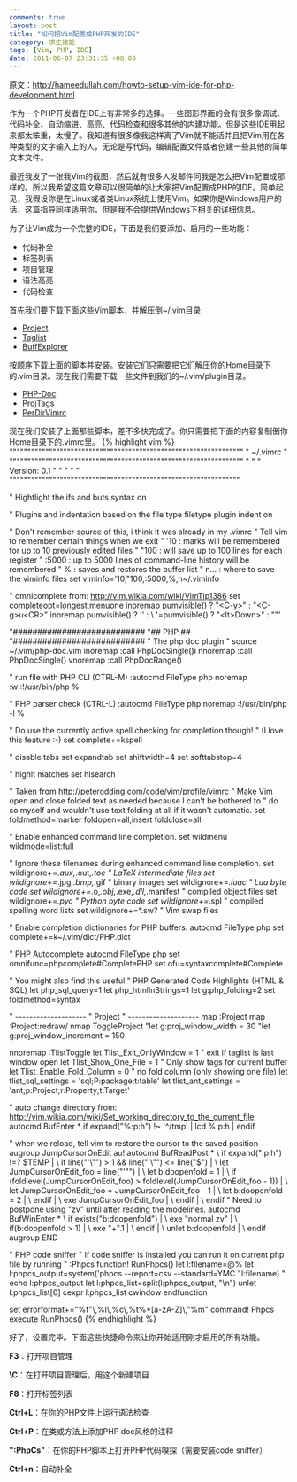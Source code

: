 ```yaml
---
comments: true
layout: post
title: "如何把Vim配置成PHP开发的IDE"
category: 求生技能
tags: [Vim, PHP, IDE]
date: 2011-06-07 23:31:35 +08:00
---
```

原文：http://hameedullah.com/howto-setup-vim-ide-for-php-development.html

作为一个PHP开发者在IDE上有非常多的选择。一些图形界面的会有很多像调试、代码补全、自动缩进、高亮、代码检查和很多其他的内建功能。但是这些IDE用起来都太笨重，太慢了。我知道有很多像我这样离了Vim就不能活并且把Vim用在各种类型的文字输入上的人，无论是写代码，编辑配置文件或者创建一些其他的简单文本文件。

最近我发了一张我Vim的截图，然后就有很多人发邮件问我是怎么把Vim配置成那样的。所以我希望这篇文章可以很简单的让大家把Vim配置成PHP的IDE。简单起见，我假设你是在Linux或者类Linux系统上使用Vim。如果你是Windows用户的话，这篇指导同样适用你，但是我不会提供Windows下相关的详细信息。

为了让Vim成为一个完整的IDE，下面是我们要添加、启用的一些功能：
<ul>
	<li>代码补全</li>
	<li>标签列表</li>
	<li>项目管理</li>
	<li>语法高亮</li>
	<li>代码检查</li>
</ul>
首先我们要下载下面这些Vim脚本，并解压倒~/.vim目录
<ul>
	<li><a title="Project" href="http://www.vim.org/scripts/script.php?script_id=69" target="_blank">Project</a></li>
	<li><a title="Taglist" href="http://vim.sourceforge.net/scripts/script.php?script_id=273" target="_blank">Taglist</a></li>
	<li><a title="BuffExplorer" href="http://www.vim.org/scripts/script.php?script_id=42" target="_blank">BuffExplorer</a></li>
</ul>
按顺序下载上面的脚本并安装。安装它们只需要把它们解压你的Home目录下的.vim目录。现在我们需要下载一些文件到我们的~/.vim/plugin目录。
<ul>
	<li><a title="PHP-Doc" href="http://www.vim.org/scripts/script.php?script_id=1355" target="_blank">PHP-Doc</a></li>
	<li><a title="ProjTags" href="http://www.vim.org/scripts/script.php?script_id=1873" target="_blank">ProjTags</a></li>
	<li><a title="PerDirVimrc" href="http://www.vim.org/scripts/script.php?script_id=2792" target="_blank">PerDirVimrc</a></li>
</ul>
现在我们安装了上面那些脚本，差不多快完成了。你只需要把下面的内容复制倒你Home目录下的.vimrc里。
{% highlight vim %}
"""""""""""""""""""""""""""""""""""""""""""""""""""""""""""""""""
" ~/.vimrc                                                      "
"""""""""""""""""""""""""""""""""""""""""""""""""""""""""""""""""
"                                                               "
" Version: 0.1                                                  "
"                                                               "
"                                                               "
""""""""""""""""""""""""""""""""""""""""""""""""""""""""""""""""

" Hightlight the ifs and buts
syntax on

" Plugins and indentation based on the file type
filetype plugin indent on

" Don't remember source of this, i think it was already in my .vimrc
" Tell vim to remember certain things when we exit
"  '10 : marks will be remembered for up to 10 previously edited files
"  "100 : will save up to 100 lines for each register
"  :5000 : up to 5000 lines of command-line history will be remembered
"  % : saves and restores the buffer list
"  n... : where to save the viminfo files
set viminfo='10,\"100,:5000,%,n~/.viminfo

" omnicomplete from: http://vim.wikia.com/wiki/VimTip1386
set completeopt=longest,menuone
inoremap <expr> <CR> pumvisible() ? "\<C-y>" : "\<C-g>u\<CR>"
inoremap <expr> <C-n> pumvisible() ? '<C-n>' :
  \ '<C-n><C-r>=pumvisible() ? "\<lt>Down>" : ""<CR>'

"###########################
"##       PHP             ##
"###########################
" The php doc plugin
" source ~/.vim/php-doc.vim
inoremap <C-P> <ESC>:call PhpDocSingle()<CR>i
nnoremap <C-P> :call PhpDocSingle()<CR>
vnoremap <C-P> :call PhpDocRange()<CR>

" run file with PHP CLI (CTRL-M)
:autocmd FileType php noremap <C-M> :w!<CR>:!/usr/bin/php %<CR>

" PHP parser check (CTRL-L)
:autocmd FileType php noremap <C-L> :!/usr/bin/php -l %<CR>

" Do use the currently active spell checking for completion though!
" (I love this feature :-)
set complete+=kspell

" disable tabs
set expandtab
set shiftwidth=4
set softtabstop=4

" highlt matches
set hlsearch

" Taken from http://peterodding.com/code/vim/profile/vimrc
" Make Vim open and close folded text as needed because I can't be bothered to
" do so myself and wouldn't use text folding at all if it wasn't automatic.
set foldmethod=marker foldopen=all,insert foldclose=all

" Enable enhanced command line completion.
set wildmenu wildmode=list:full

" Ignore these filenames during enhanced command line completion.
set wildignore+=*.aux,*.out,*.toc " LaTeX intermediate files
set wildignore+=*.jpg,*.bmp,*.gif " binary images
set wildignore+=*.luac " Lua byte code
set wildignore+=*.o,*.obj,*.exe,*.dll,*.manifest " compiled object files
set wildignore+=*.pyc " Python byte code
set wildignore+=*.spl " compiled spelling word lists
set wildignore+=*.sw? " Vim swap files

" Enable completion dictionaries for PHP buffers.
autocmd FileType php set complete+=k~/.vim/dict/PHP.dict

" PHP Autocomplete
autocmd FileType php set omnifunc=phpcomplete#CompletePHP
set ofu=syntaxcomplete#Complete

" You might also find this useful
" PHP Generated Code Highlights (HTML & SQL)
let php_sql_query=1
let php_htmlInStrings=1
let g:php_folding=2
set foldmethod=syntax

" --------------------
" Project
" --------------------
map <A-S-p> :Project<CR>
map <A-S-o> :Project<CR>:redraw<CR>/
nmap <silent> <F3> <Plug>ToggleProject
"let g:proj_window_width = 30
"let g:proj_window_increment = 150

nnoremap <silent> <F8> :TlistToggle<CR>
let Tlist_Exit_OnlyWindow = 1     " exit if taglist is last window open
let Tlist_Show_One_File = 1       " Only show tags for current buffer
let Tlist_Enable_Fold_Column = 0  " no fold column (only showing one file)
let tlist_sql_settings = 'sql;P:package;t:table'
let tlist_ant_settings = 'ant;p:Project;r:Property;t:Target'

" auto change directory from: http://vim.wikia.com/wiki/Set_working_directory_to_the_current_file
autocmd BufEnter * if expand("%:p:h") !~ '^/tmp' | lcd %:p:h | endif

" when we reload, tell vim to restore the cursor to the saved position
augroup JumpCursorOnEdit
 au!
 autocmd BufReadPost *
 \ if expand("<afile>:p:h") !=? $TEMP |
 \ if line("'\"") > 1 && line("'\"") <= line("$") |
 \ let JumpCursorOnEdit_foo = line("'\"") |
 \ let b:doopenfold = 1 |
 \ if (foldlevel(JumpCursorOnEdit_foo) > foldlevel(JumpCursorOnEdit_foo - 1)) |
 \ let JumpCursorOnEdit_foo = JumpCursorOnEdit_foo - 1 |
 \ let b:doopenfold = 2 |
 \ endif |
 \ exe JumpCursorOnEdit_foo |
 \ endif |
 \ endif
 " Need to postpone using "zv" until after reading the modelines.
 autocmd BufWinEnter *
 \ if exists("b:doopenfold") |
 \ exe "normal zv" |
 \ if(b:doopenfold > 1) |
 \ exe "+".1 |
 \ endif |
 \ unlet b:doopenfold |
 \ endif
augroup END

" PHP code sniffer
" If code sniffer is installed you can run it on current php file by running
" :Phpcs
function! RunPhpcs()
    let l:filename=@%
    let l:phpcs_output=system('phpcs --report=csv --standard=YMC '.l:filename)
"    echo l:phpcs_output
    let l:phpcs_list=split(l:phpcs_output, "\n")
    unlet l:phpcs_list[0]
    cexpr l:phpcs_list
    cwindow
endfunction

set errorformat+=\"%f\"\\,%l\\,%c\\,%t%*[a-zA-Z]\\,\"%m\"
command! Phpcs execute RunPhpcs()
{% endhighlight %}

好了，设置完毕。下面这些快捷命令来让你开始适用刚才启用的所有功能。

**F3**：打开项目管理

**\C**：在打开项目管理后，用这个新建项目

**F8**：打开标签列表

**Ctrl+L**：在你的PHP文件上运行语法检查

**Ctrl+P**：在类或方法上添加PHP doc风格的注释

**":PhpCs"**：在你的PHP脚本上打开PHP代码嗅探（需要安装code sniffer）

**Ctrl+n**：自动补全

